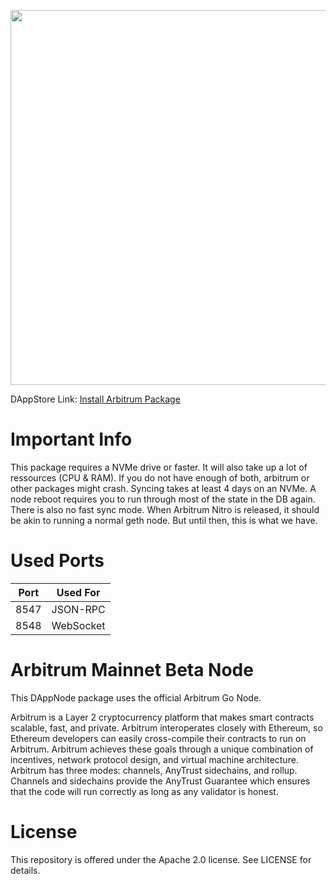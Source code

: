 <p align="center"><img src="https://github.com/OffchainLabs/arbitrum/blob/master/docs/assets/offchain_labs_logo.png" width="600"></p>

DAppStore Link: [Install Arbitrum Package](http://my.dappnode/#/installer/arbitrum.public.dappnode.eth)

# Important Info

This package requires a NVMe drive or faster. It will also take up a lot of ressources (CPU & RAM). If you do not have enough of both, arbitrum or other packages might crash. Syncing takes at least 4 days on an NVMe. A node reboot requires you to run through most of the state in the DB again. There is also no fast sync mode. When Arbitrum Nitro is released, it should be akin to running a normal geth node. But until then, this is what we have.

# Used Ports

| Port | Used For |
| ---- | -------- |
| 8547 | JSON-RPC |
| 8548 | WebSocket|

# Arbitrum Mainnet Beta Node

This DAppNode package uses the official Arbitrum Go Node. 

Arbitrum is a Layer 2 cryptocurrency platform that makes smart contracts scalable, fast, and private. Arbitrum interoperates closely with Ethereum, so Ethereum developers can easily cross-compile their contracts to run on Arbitrum. Arbitrum achieves these goals through a unique combination of incentives, network protocol design, and virtual machine architecture. Arbitrum has three modes: channels, AnyTrust sidechains, and rollup. Channels and sidechains provide the AnyTrust Guarantee which ensures that the code will run correctly as long as any validator is honest.

# License

This repository is offered under the Apache 2.0 license. See LICENSE for details.

